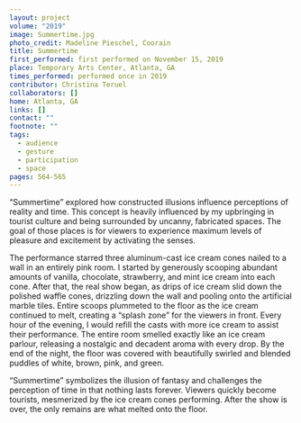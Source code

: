 ```yaml
---
layout: project
volume: "2019"
image: Summertime.jpg
photo_credit: Madeline Pieschel, Coorain
title: Summertime
first_performed: first performed on November 15, 2019
place: Temporary Arts Center, Atlanta, GA
times_performed: performed once in 2019
contributor: Christina Teruel
collaborators: []
home: Atlanta, GA
links: []
contact: ""
footnote: ""
tags:
  - audience
  - gesture
  - participation
  - space
pages: 564-565
---
```


“Summertime” explored how constructed illusions influence perceptions of reality and time. This concept is heavily influenced by my upbringing in tourist culture and being surrounded by uncanny, fabricated spaces. The goal of those places is for viewers to experience maximum levels of pleasure and excitement by activating the senses.

The performance starred three aluminum-cast ice cream cones nailed to a wall in an entirely pink room. I started by generously scooping abundant amounts of vanilla, chocolate, strawberry, and mint ice cream into each cone. After that, the real show began, as drips of ice cream slid down the polished waffle cones, drizzling down the wall and pooling onto the artificial marble tiles. Entire scoops plummeted to the floor as the ice cream continued to melt, creating a “splash zone” for the viewers in front. Every hour of the evening, I would refill the casts with more ice cream to assist their performance. The entire room smelled exactly like an ice cream parlour, releasing a nostalgic and decadent aroma with every drop. By the end of the night, the floor was covered with beautifully swirled and blended puddles of white, brown, pink, and green.

“Summertime” symbolizes the illusion of fantasy and challenges the perception of time in that nothing lasts forever. Viewers quickly become tourists, mesmerized by the ice cream cones performing. After the show is over, the only remains are what melted onto the floor.
